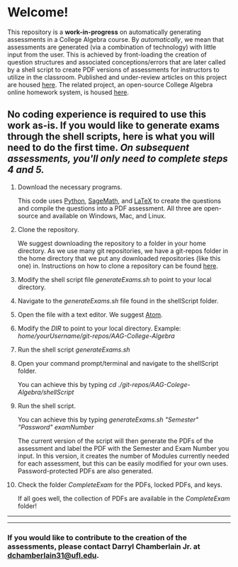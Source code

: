 # Welcome!
This repository is a **work-in-progress** on automatically generating assessments in a College Algebra course. By *automatically*, we mean that assessments are generated (via a combination of technology) with little input from the user. This is achieved by front-loading the creation of question structures and associated conceptions/errors that are later called by a shell script to create PDF versions of assessments for instructors to utilize in the classroom. Published and under-review articles on this project are housed [here](Articles). The related project, an open-source College Algebra online homework system, is housed [here](https://github.com/Darryl-Chamberlain-Jr/mac1105summer2020).

**No coding experience is required to use this work as-is.** If you would like to generate exams through the shell scripts, here is what you will need to do **the first time**. *On subsequent assessments, you'll only need to complete steps 4 and 5.*
------
1. Download the necessary programs.

   This code uses [Python](https://www.python.org/downloads/), [SageMath](https://www.sagemath.org/download.html), and [LaTeX](https://www.latex-project.org/get/) to create the questions and compile the questions into a PDF assessment. All three are open-source and available on Windows, Mac, and Linux.

2. Clone the repository.

   We suggest downloading the repository to a folder in your home directory. As we use many git repositories, we have a git-repos folder in the home directory that we put any downloaded repositories (like this one) in. Instructions on how to clone a repository can be found [here](https://help.github.com/en/github/creating-cloning-and-archiving-repositories/cloning-a-repository).

3. Modify the shell script file *generateExams.sh* to point to your local directory.
  1. Navigate to the *generateExams.sh* file found in the shellScript folder.
  2. Open the file with a text editor. We suggest [Atom](https://atom.io/).
  3. Modify the *DIR* to point to your local directory. Example: *home/yourUsername/git-repos/AAG-College-Algebra*

4. Run the shell script *generateExams.sh*
  1. Open your command prompt/terminal and navigate to the shellScript folder.

     You can achieve this by typing *cd ./git-repos/AAG-Colege-Algebra/shellScript*
  2. Run the shell script.

     You can achieve this by typing *generateExams.sh "Semester" "Password" examNumber*

     The current version of the script will then generate the PDFs of the assessment and label the PDF with the Semester and Exam Number you input. In this version, it creates the number of Modules currently needed for each assessment, but this can be easily modified for your own uses. Password-protected PDFs are also generated.

5. Check the folder *CompleteExam* for the PDFs, locked PDFs, and keys.

   If all goes well, the collection of PDFs are available in the *CompleteExam* folder!

------
------
### If you would like to contribute to the creation of the assessments, please contact Darryl Chamberlain Jr. at dchamberlain31@ufl.edu.
